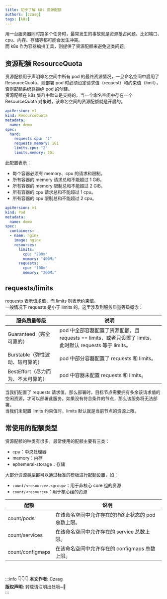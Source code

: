 ```yaml
---
title: 初步了解 k8s 资源配额
authors: [czasg]
tags: [k8s]
---
```


<!--
https://www.freesion.com/article/3935476617/
https://kubernetes.io/zh/docs/concepts/policy/resource-quotas/
https://kubernetes.io/zh/docs/tasks/administer-cluster/manage-resources/quota-memory-cpu-namespace/
-->

用一台服务器同时跑多个任务时，最常发生的事故就是资源抢占问题。比如端口、cpu、内存、存储等都可能会发生冲突。   
而 k8s 作为容器编排工具，则提供了资源配额来避免这类问题。

<!--truncate-->

## 资源配额 ResourceQuota
资源配额用于声明命名空间中所有 pod 的最终资源情况，一旦命名空间中启用了 ResourceQuota，则部署 pod 时必须设定请求值（request）和约束值（limit），否则配额系统将拒绝 pod 的创建。  
资源配额在 k8s 集群中默认是支持的，当一个命名空间中存在一个 ResourceQuota 对象时，该命名空间的资源配额就是开启的。   
```yaml title="资源配额：ResourceQuota.yaml"
apiVersion: v1
kind: ResourceQuota
metadata:
  name: demo
spec:
  hard:
    requests.cpu: "1"
    requests.memory: 1Gi
    limits.cpu: "2"
    limits.memory: 2Gi
```
此配置表示： 
* 每个容器必须有 memory、cpu 的请求和限制。
* 所有容器的 memory 请求总和不能超过 1 GiB。
* 所有容器的 memory 限制总和不能超过 2 GiB。
* 所有容器的 cpu 请求总和不能超过 1 cpu。
* 所有容器的 cpu 限制总和不能超过 2 cpu。

```yaml title="部署示例：pod.yaml"
apiVersion: v1
kind: Pod
metadata:
  name: demo
spec:
  containers:
  - name: nginx
    image: nginx
    resources:
      limits:
        cpu: "200m"
        memory: "400Mi"
      requests:
        cpu: "100m"
        memory: "200Mi"
```

## requests/limits
requests 表示请求值，而 limits 则表示约束值。    
一般情况下 requests 是小于 limits 的，这里涉及到服务质量等级概念：

|服务质量等级|说明|
|---|---|
|Guaranteed（完全可靠的）| pod 中全部容器配置了资源配额，且 requests == limits，或者只设置了 limits，此时默认 requests 等于 limits。|
|Burstable（弹性波动、较可靠的）| pod 中部分容器配置了 requests 和 limits。|
|BestEffort（尽力而为、不太可靠的）| pod 中容器未配置 requests 和 limits。|

当我们配置了 requests 请求值，那么部署时，目标节点需要拥有多余该请求值的空闲资源，才可以部署此服务。如果没有符合条件的节点，那么该服务将无法部署。    
当我们未配置 limits 约束值时，limits 默认就是当前节点的资源上限。   

## 常使用的配额类型
资源配额的种类有很多，最常使用的配额主要有三类：
* cpu：中央处理器
* memory：内存
* ephemeral-storage：存储

大部分资源类型都可以通过标准的模板进行配额设置，如：  
* `count/<resource>.<group>`：用于非核心 core 组的资源
* `count/<resource>`：用于核心组的资源

|配额|说明|
|---|---|
|count/pods|在该命名空间中允许存在的非终止状态的 pod 总数上限。|
|count/services|在该命名空间中允许存在的 service 总数上限。|
|count/configmaps|在该命名空间中允许存在的 configmaps 总数上限。|


<br/>

:::info 👇👇👇
**本文作者:** Czasg     
**版权声明:** 转载请注明出处哦~👮‍    
:::
